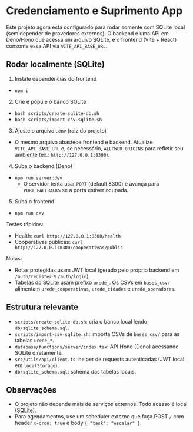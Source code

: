 
# Credenciamento e Suprimento App

Este projeto agora está configurado para rodar somente com SQLite local (sem depender de provedores externos). O backend é uma API em Deno/Hono que acessa um arquivo SQLite, e o frontend (Vite + React) consome essa API via `VITE_API_BASE_URL`.

## Rodar localmente (SQLite)

1) Instale dependências do frontend
- `npm i`

2) Crie e popule o banco SQLite
- `bash scripts/create-sqlite-db.sh`
- `bash scripts/import-csv-sqlite.sh`

3) Ajuste o arquivo `.env` (raiz do projeto)
- O mesmo arquivo abastece frontend e backend. Atualize `VITE_API_BASE_URL` e, se necessário, `ALLOWED_ORIGINS` para refletir seu ambiente (ex.: `http://127.0.0.1:8300`).

4) Suba o backend (Deno)
- `npm run server:dev`
  - O servidor tenta usar `PORT` (default 8300) e avança para `PORT_FALLBACKS` se a porta estiver ocupada.

5) Suba o frontend
- `npm run dev`

Testes rápidos:
- Health: `curl http://127.0.0.1:8300/health`
- Cooperativas públicas: `curl http://127.0.0.1:8300/cooperativas/public`

Notas:
- Rotas protegidas usam JWT local (gerado pelo próprio backend em `/auth/register` e `/auth/login`).
- Tabelas do SQLite usam prefixo `urede_`. Os CSVs em `bases_csv/` alimentam `urede_cooperativas`, `urede_cidades` e `urede_operadores`.

## Estrutura relevante

- `scripts/create-sqlite-db.sh`: cria o banco local lendo `db/sqlite_schema.sql`.
- `scripts/import-csv-sqlite.sh`: importa CSVs de `bases_csv/` para as tabelas `urede_*`.
- `database/functions/server/index.tsx`: API Hono (Deno) acessando SQLite diretamente.
- `src/utils/api/client.ts`: helper de requests autenticadas (JWT local em `localStorage`).
- `db/sqlite_schema.sql`: schema das tabelas locais.

## Observações

- O projeto não depende mais de serviços externos. Todo acesso é local (SQLite).
- Para agendamentos, use um scheduler externo que faça POST `/` com header `x-cron: true` e body `{ "task": "escalar" }`.
